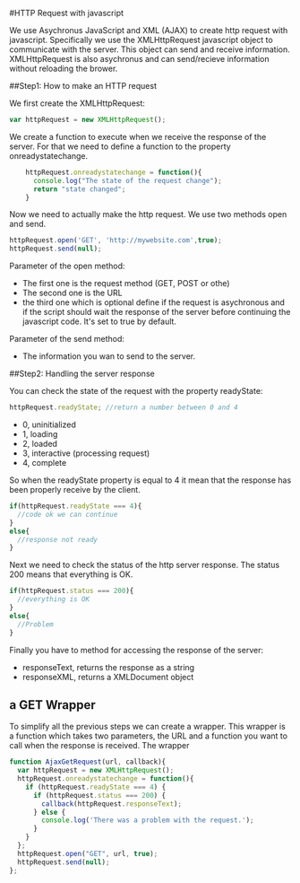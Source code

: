 #HTTP Request with javascript

We use Asychronus JavaScript and XML (AJAX) to create http request with javascript. Specifically we use the XMLHttpRequest javascript object to communicate with the server. This object can send and receive information. XMLHttpRequest is also asychronus and can send/recieve information without reloading the brower.

##Step1: How to make an HTTP request

We first create the XMLHttpRequest:

```javascript
var httpRequest = new XMLHttpRequest();
```
We create a function to execute when we receive the response of the server. For that we need to define a function to the property onreadystatechange.

```javascript
    httpRequest.onreadystatechange = function(){
      console.log("The state of the request change");
      return "state changed";
    }
```
Now we need to actually make the http request. We use two methods open and send.

```javascript
httpRequest.open('GET', 'http://mywebsite.com',true);
httpRequest.send(null);
```
Parameter of the open method:
- The first one is the request method (GET, POST or othe)
- The second one is the URL
- the third one which is optional define if the request is asychronous and if the script should wait the response of the server before continuing the javascript code. It's set to true by default.

Parameter of the send method:
- The information you wan to send to the server.

##Step2: Handling the server response

You can check the state of the request with the property readyState:

```javascript
httpRequest.readyState; //return a number between 0 and 4
```
- 0, uninitialized
- 1, loading
- 2, loaded
- 3, interactive (processing request)
- 4, complete

So when the readyState property is equal to 4 it mean that the response has been properly receive by the client.

```javascript
if(httpRequest.readyState === 4){
  //code ok we can continue
}
else{
  //response not ready
}
```

Next we need to check the status of the http server response. The status 200 means that everything is OK.

```javascript
if(httpRequest.status === 200){
  //everything is OK
}
else{
  //Problem
}
```

Finally you have to method for accessing the response of the server:
- responseText, returns the response as a string
- responseXML, returns a XMLDocument object

## a GET Wrapper

To simplify all the previous steps we can create a wrapper. This wrapper is a function which takes two parameters, the URL and a function you want to call when the response is received. The wrapper

```javascript
function AjaxGetRequest(url, callback){
  var httpRequest = new XMLHttpRequest();
  httpRequest.onreadystatechange = function(){
    if (httpRequest.readyState === 4) {
      if (httpRequest.status === 200) {
        callback(httpRequest.responseText);
      } else {
        console.log('There was a problem with the request.');
      }
    }
  };
  httpRequest.open("GET", url, true);
  httpRequest.send(null);
};
```
